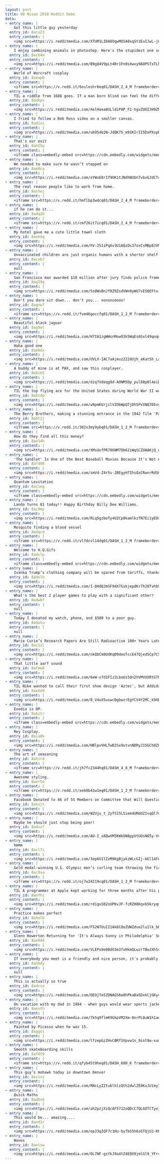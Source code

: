 ```yaml
---
layout: post
title: 08 Nisan 2018 Reddit Debe
data:
- entry_name: |
    Got this little guy yesterday
  entry_id: 8acu23
  entry_content: |
    <img src=https://i.redditmedia.com/XTUM1LIDA8OqwMOSA0xqSt1EuIJwL-j0kTj5S59U2Tg.jpg?s=f75c3c8787e8b24638a94edc9c5c8b14 frameborder=0>
- entry_name: |
    I enjoy combining animals in photoshop. Here's the stupidest one so far
  entry_id: 8ac64m
  entry_content: |
    <img src=https://i.redditmedia.com/B9gQ4V9pLt4Rr1Fn0sXwxy9AOPSTxTLhA8YQpxcptYc.jpg?s=6bd9c3ab6f50319d79a5686e5af766ed frameborder=0>
- entry_name: |
    World of Warcraft cosplay
  entry_id: 8aewp0
  entry_content: |
    <iframe src=https://v.redd.it/6osleshr6eq01/DASH_2_4_M frameborder=0></iframe>
- entry_name: |
    TIL a riddle from 1688 goes. If a man born blind can feel the differences between shapes such as spheres and cubes, could he, if given the ability, distinguish those objects by sight alone? In 2003 the riddle was solved when five people had their sight restored though surgery. They could not.
  entry_id: 8adkpx
  entry_content: |
    <img src=https://i.redditmedia.com/XelHaea8ULldiPAP_F2-hgxZUOZJH9ZMMqPLt-BbPh0.jpg?s=3929fd4e2de139bf9e68a1e63739ec10 frameborder=0>
- entry_name: |
    I tried to follow a Bob Ross video on a smaller canvas.
  entry_id: 8adiui
  entry_content: |
    <img src=https://i.redditmedia.com/ub954b2N-JdQK75_m91KIrII5DxPXspbyWkOuHe33FY.jpg?s=ba4b65804cf337c9954187f497cdfa04 frameborder=0>
- entry_name: |
    That's our exit
  entry_id: 8ah55w
  entry_content: |
    <iframe class=embedly-embed src=https://cdn.embedly.com/widgets/media.html?src=https%3A%2F%2Fgfycat.com%2Fifr%2FShimmeringParchedFairybluebird&url=https%3A%2F%2Fgfycat.com%2FShimmeringParchedFairybluebird&image=https%3A%2F%2Fthumbs.gfycat.com%2FShimmeringParchedFairybluebird-size_restricted.gif&key=522baf40bd3911e08d854040d3dc5c07&type=text%2Fhtml&schema=gfycat width=600 height=330 scrolling=no frameborder=0 allowfullscreen></iframe>
- entry_name: |
    We needed to make sure he wasn’t stepped on
  entry_id: 8ae8ca
  entry_content: |
    <img src=https://i.redditmedia.com/oYWxE8rIf9OK1tJNdhNUUnTvbxGJdCTuGHX4wF2imPc.jpg?s=921b7c26bf0c7dadf46fa899288ab9c6 frameborder=0>
- entry_name: |
    The real reason people like to work from home.
  entry_id: 8achej
  entry_content: |
    <iframe src=https://v.redd.it/hmflbp3wdcq01/DASH_2_4_M frameborder=0></iframe>
- entry_name: |
    if he can do it...
  entry_id: 8adq26
  entry_content: |
    <iframe src=https://v.redd.it/cmf26it7icq01/DASH_2_4_M frameborder=0></iframe>
- entry_name: |
    My hotel gave me a cute little towel sloth
  entry_id: 8aekdq
  entry_content: |
    <img src=https://i.redditmedia.com/hV-251iPqXv3U1AQzOs37osCsMBp0JVMkfKOzrFOkmI.jpg?s=4494f807d544fb9d1e5b651d1c7a5823 frameborder=0>
- entry_name: |
    Unvaccinated children are just organic humans with a shorter shelf life.
  entry_id: 8acxb7
  entry_content: |
    null
- entry_name: |
    San Francisco man awarded $10 million after jury finds police framed him for murder
  entry_id: 8ag19q
  entry_content: |
    <img src=https://i.redditmedia.com/Ss0WsBnJf8Z9ZsdVWn9yWU7sES0EFtu-P9nGPstOEr0.jpg?s=f689c89bf0450cdeb284da22b9382bab frameborder=0>
- entry_name: |
    Don't you dare sit down... don't you... nononooooo!
  entry_id: 8agnwf
  entry_content: |
    <iframe src=https://v.redd.it/fvm46goccfq01/DASH_1_2_M frameborder=0></iframe>
- entry_name: |
    Beautiful black jaguar
  entry_id: 8ag9wt
  entry_content: |
    <img src=https://i.redditmedia.com/H7IA1zgWWsnMowO3k5WqEs6Sxl49qoqnjCfSMX3yBB4.jpg?s=6fb3d384f8d4e29daef733ca37f4a6ff frameborder=0>
- entry_name: |
    Haha good one
  entry_id: 8ae6dx
  entry_content: |
    <img src=https://i.redditmedia.com/UVLX-IAC7aAjmuz222dUjh_eKat5h_LankWJxv8ZdFE.png?s=1656738ff1d80d51b7c6cf6c0af4cd5f frameborder=0>
- entry_name: |
    A buddy of mine is at PAX, and saw this cosplayer.
  entry_id: 8abik5
  entry_content: |
    <img src=https://i.redditmedia.com/dzq7Vdeqg9d-AONM5Dp_pul88p0l4eiDqgYUkp0RbHw.jpg?s=0c561485dae24f7ac5da5bd4c13b6f1d frameborder=0>
- entry_name: |
    TIL the top flying ace for the United States during World War II was Dick Bong, who shot down 40 Japanese aircraft.
  entry_id: 8abtdp
  entry_content: |
    <img src=https://i.redditmedia.com/w9pmKUrjilVZObWpQTjDh5PxVNQ7D5vySuG5290Vexo.jpg?s=d439b5ca8ad0d0faee2b8e33760f0bbb frameborder=0>
- entry_name: |
    The Berry Brothers, making a stunning entrance in the 1942 film 'Panama Hattie'
  entry_id: 8abt2j
  entry_content: |
    <iframe src=https://v.redd.it/302x3my9ybq01/DASH_1_2_M frameborder=0></iframe>
- entry_name: |
    How do they find all this money?
  entry_id: 8ae14h
  entry_content: |
    <img src=https://i.redditmedia.com/XMsUofPR786NM7Db62iWqSCZUAAKjQ_onOLC3OgQ9mU.jpg?s=bd0833c823d5be242e33d565e01da43d frameborder=0>
- entry_name: |
    'The Sandlot' Is One of the Best Baseball Movies Because It's Not About Winning
  entry_id: 8af488
  entry_content: |
    <img src=https://i.redditmedia.com/zmVd-Z4r5s-2BEgyH7IhsQxCRwnrRdSHVdbauiSuyBI.jpg?s=710d76fec201219d3dae0e1007445bdb frameborder=0>
- entry_name: |
    Quantum Levitation
  entry_id: 8acieg
  entry_content: |
    <iframe class=embedly-embed src=https://cdn.embedly.com/widgets/media.html?src=https%3A%2F%2Fgfycat.com%2Fifr%2FHandyQueasyJuliabutterfly&url=https%3A%2F%2Fgfycat.com%2FHandyQueasyJuliabutterfly&image=https%3A%2F%2Fthumbs.gfycat.com%2FHandyQueasyJuliabutterfly-size_restricted.gif&key=522baf40bd3911e08d854040d3dc5c07&type=text%2Fhtml&schema=gfycat width=600 height=338 scrolling=no frameborder=0 allowfullscreen></iframe>
- entry_name: |
    Lando turns 81 today!! Happy Birthday Billy Dee Williams.
  entry_id: 8ac9mp
  entry_content: |
    <img src=https://i.redditmedia.com/RLq5gzboTy4U2Cp8kamlkzTN7Ei1yEOsd9gAIbbSYrQ.jpg?s=1fe24ecb18f7e0cccff3793f5c017979 frameborder=0>
- entry_name: |
    Mosquito finding a blood vessel
  entry_id: 8adqcd
  entry_content: |
    <iframe src=https://v.redd.it/vlfdcvl14dq01/DASH_1_2_M frameborder=0></iframe>
- entry_name: |
    Welcome to H.Q.Gifs
  entry_id: 8advlp
  entry_content: |
    <iframe class=embedly-embed src=https://cdn.embedly.com/widgets/media.html?src=https%3A%2F%2Fgfycat.com%2Fifr%2FWatchfulEmotionalDairycow&url=https%3A%2F%2Fgfycat.com%2FWatchfulEmotionalDairycow&image=https%3A%2F%2Fthumbs.gfycat.com%2FWatchfulEmotionalDairycow-size_restricted.gif&key=522baf40bd3911e08d854040d3dc5c07&type=text%2Fhtml&schema=gfycat width=600 height=338 scrolling=no frameborder=0 allowfullscreen></iframe>
- entry_name: |
    Ivanka Trump’s clothing company will be spared from tariffs, thanks to her dad
  entry_id: 8adelb
  entry_content: |
    <img src=https://i.redditmedia.com/I-8HdQJmSF94X7GskjepdKr7h20Tvhb9lKZFhpRrfIk.jpg?s=012f3331e4273c29ab8f038cf99be348 frameborder=0>
- entry_name: |
    What's the best 2 player games to play with a significant other?
  entry_id: 8adw0f
  entry_content: |
    null
- entry_name: |
    Today I donated my watch, phone, and $500 to a poor guy.
  entry_id: 8adolo
  entry_content: |
    null
- entry_name: |
    Marie Curie’s Research Papers Are Still Radioactive 100+ Years Later
  entry_id: 8ac1al
  entry_content: |
    <img src=https://i.redditmedia.com/nkQbCm8UdKqD9deoTccE47QjedSCp7CS_plrqsBIIao.jpg?s=d8066cfc30a6a9be75037f90a593b95b frameborder=0>
- entry_name: |
    That little aarf sound
  entry_id: 8afme8
  entry_content: |
    <img src=https://i.redditmedia.com/6eW-v7d1FIz2LboUs5dn2hVMVUXRtGT0BNO97IDQRgI.jpg?s=f46b515eeebee030f76dfc4e2744158e frameborder=0>
- entry_name: |
    TIL Nike wanted to call their first shoe design 'Aztec', but Addidas threatened to sue since they already had a line called 'Aztec Gold'. The Nike cofounders then decided to change the name to 'Cortez' after the general who kicked the shit out of the Aztecs.
  entry_id: 8ae6o9
  entry_content: |
    <img src=https://i.redditmedia.com/8_V4uX5uswcDgbwzrEgYCV4Y2MC_k9XBoAsgN6hSwtI.jpg?s=bd92122f112d609faa98af458457f0dc frameborder=0>
- entry_name: |
    Exodia is OP.
  entry_id: 8abztr
  entry_content: |
    <iframe class=embedly-embed src=https://cdn.embedly.com/widgets/media.html?src=https%3A%2F%2Fgfycat.com%2Fifr%2FExcitableSociableBaldeagle&url=https%3A%2F%2Fgfycat.com%2FExcitableSociableBaldeagle&image=https%3A%2F%2Fthumbs.gfycat.com%2FExcitableSociableBaldeagle-size_restricted.gif&key=522baf40bd3911e08d854040d3dc5c07&type=text%2Fhtml&schema=gfycat width=600 height=338 scrolling=no frameborder=0 allowfullscreen></iframe>
- entry_name: |
    Rey Cosplay.
  entry_id: 8aia0k
  entry_content: |
    <img src=https://i.redditmedia.com/HBlpvVHLTwB2Sx9utvnNDRyJ15GCh8ZClkZ4VTiWg3o.jpg?s=b58f400761a53e5a8efe26eabb870642 frameborder=0>
- entry_name: |
    The art of seasoning
  entry_id: 8ahird
  entry_content: |
    <iframe src=https://v.redd.it/jh7fc2344hq01/DASH_4_8_M frameborder=0></iframe>
- entry_name: |
    Awesome styling.
  entry_id: 8aer5o
  entry_content: |
    <iframe src=https://v.redd.it/xeb0b41w1eq01/DASH_1_2_M frameborder=0></iframe>
- entry_name: |
    Facebook Donated to 46 of 55 Members on Committee that Will Question Zuckerberg
  entry_id: 8ahvjt
  entry_content: |
    <img src=https://i.redditmedia.com/WZUju_t_2yTS15L5iem4UMddZIvqQl7dLABel-XmykY.jpg?s=c68dabc749eae8a669167f8483415f31 frameborder=0>
- entry_name: |
    Maybe he should just stop being poor!
  entry_id: 8advvf
  entry_content: |
    <img src=https://i.redditmedia.com/AU-I_x8QwVM5KWkON8ppVtUOsNO5y-Vv10VY2beeVAE.jpg?s=8c8d80f58e73523e8d7695b71ef4167e frameborder=0>
- entry_name: |
    hmmm
  entry_id: 8acl7i
  entry_content: |
    <img src=https://i.redditmedia.com/3ep6U1lZzM9KgBjykzWLcGIj-bEl14FA_YYarRPVTzc.jpg?s=8864f1c790a258a25041d308801d59d3 frameborder=0>
- entry_name: |
    Gold medal-winning U.S. Olympic men’s curling team throwing the first pitch at the Twins home opener
  entry_id: 8ac9ua
  entry_content: |
    <iframe src=https://v.redd.it/oj7w24219cq01/DASH_1_2_M frameborder=0></iframe>
- entry_name: |
    TIL A programmer at Apple kept working for three months after his project was canceled, simply because he thought the work was interesting and wanted to finish. Apple employees helped his cause by sneaking him into the building, and the project (a graphing calculator) was successfully released.
  entry_id: 8aefhi
  entry_content: |
    <img src=https://i.redditmedia.com/rdiguS02oUPKvJF-fcRZH8KqvbSkryqmD8y8BmmJJhY.jpg?s=0d3a59889b4724660beef61ca10a2914 frameborder=0>
- entry_name: |
    Practice makes perfect
  entry_id: 8ahel6
  entry_content: |
    <img src=https://i.redditmedia.com/F52W7UuII1Ak6C0oZUWZdue2lu1lk_bbCnWspf0vB6w.gif?fm=jpg&s=013dab59255b051cd7b1ef559c5fca3c frameborder=0>
- entry_name: |
    Glenn Howerton Returning for 'It's Always Sunny in Philadelphia' Season 13, Confirms Co-Star Kaitlin Olson
  entry_id: 8ae044
  entry_content: |
    <img src=https://i.redditmedia.com/VLEPo9e0BdO3m3fxHkmQLwzrTBwJXhSrofZrFaLhs1E.jpg?s=6ef07541b0305e9711ca654435b96908 frameborder=0>
- entry_name: |
    If everybody you meet is a friendly and nice person, it's probably because you are
  entry_id: 8ahbdy
  entry_content: |
    null
- entry_name: |
    This is actually so true
  entry_id: 8adcsa
  entry_content: |
    <img src=https://i.redditmedia.com/DEOjTe5ZDNAG56e8hPkaBa5DxkCjGKy43fjVxc9IZg4.jpg?s=d1cb9df7c4c92edc4908bc4147b183c5 frameborder=0>
- entry_name: |
    On vacation with my dad in 1984 - when guys would wear sports jackets on vacation, even if you were out in the woods.
  entry_id: 8aesth
  entry_content: |
    <img src=https://i.redditmedia.com/7k5q9flmK9GkpVM2Xm-0nrPLQuW1h1aemQiu6rlIKWc.jpg?s=30742ef0720c17ee4b9304dac0f0623e frameborder=0>
- entry_name: |
    Painted by Picasso when he was 15.
  entry_id: 8aggoi
  entry_content: |
    <img src=https://i.redditmedia.com/lfzepGzZHvCBRfSVpvw1n_9inl9w-xuunTHMGZWBLyI.jpg?s=f668b0333dd3e18007bbc0e32029aa3f frameborder=0>
- entry_name: |
    Smooth skateboarding skills
  entry_id: 8af8t9
  entry_content: |
    <iframe src=https://v.redd.it/qfyb45t9heq01/DASH_600_K frameborder=0></iframe>
- entry_name: |
    This guy’s mohawk today in downtown Denver
  entry_id: 8acicv
  entry_content: |
    <img src=https://i.redditmedia.com/RNcLyZZtu6lhlzQth2dwlZE8KxJU1my7PMQkJ_gFPJg.jpg?s=7fd71fff4a582e19fbee27b3c8d057c1 frameborder=0>
- entry_name: |
    Quick Maths
  entry_id: 8adbx6
  entry_content: |
    <img src=https://i.redditmedia.com/ah2pzjXiQcAF5712oQDcC7QLGOTCTyojty966mQehDo.png?s=4ccce3e9f35c729df61aa64fa20a1a4d frameborder=0>
- entry_name: |
    This would be... amazing....
  entry_id: 8aed1r
  entry_content: |
    <img src=https://i.redditmedia.com/epJ3qIQF7c1Hu-byfbS5h6sGTQjU2-KPMGWJy5qMSyU.jpg?s=57e0f23e39310ccf7ffca406abac75f7 frameborder=0>
- entry_name: |
    Waves
  entry_id: 8aeisw
  entry_content: |
    <img src=https://i.redditmedia.com/OL7NF-gsYkJ9a4tZ4E0X9jmlGl9_YFr4mmslHfBbQSk.png?s=b4c96dba7bc2458310d99d01f66cc0fb frameborder=0>
---
```

